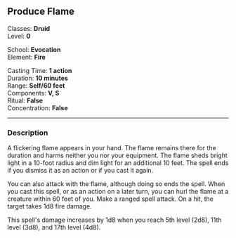 ## Produce Flame

Classes: **Druid**  
Level: **0**  

School: **Evocation**  
Element: **Fire**  

Casting Time: **1 action**  
Duration: **10 minutes**  
Range: **Self/60 feet**  
Components: **V, S**  
Ritual: **False**  
Concentration: **False**  

------

### Description

A flickering flame appears in your hand. The flame remains there for the duration and harms neither you nor your equipment. The flame sheds bright light in a 10-foot radius and dim light for an additional 10 feet. The spell ends if you dismiss it as an action or if you cast it again.

You can also attack with the flame, although doing so ends the spell. When you cast this spell, or as an action on a later turn, you can hurl the flame at a creature within 60 feet of you. Make a ranged spell attack. On a hit, the target takes 1d8 fire damage.

This spell's damage increases by 1d8 when you reach 5th level (2d8), 11th level (3d8), and 17th level (4d8).